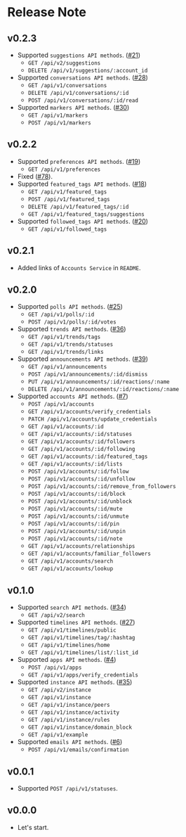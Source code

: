 # Release Note

## v0.2.3

- Supported `suggestions API methods`. ([#21](https://github.com/mastodon-dart/mastodon-api/issues/21))
  - `GET /api/v2/suggestions`
  - `DELETE /api/v1/suggestions/:account_id`
- Supported `conversations API methods`. ([#28](https://github.com/mastodon-dart/mastodon-api/issues/28))
  - `GET /api/v1/conversations`
  - `DELETE /api/v1/conversations/:id`
  - `POST /api/v1/conversations/:id/read`
- Supported `markers API methods`. ([#30](https://github.com/mastodon-dart/mastodon-api/issues/30))
  - `GET /api/v1/markers`
  - `POST /api/v1/markers`

## v0.2.2

- Supported `preferences API methods`. ([#19](https://github.com/mastodon-dart/mastodon-api/issues/19))
  - `GET /api/v1/preferences`
- Fixed ([#78](https://github.com/mastodon-dart/mastodon-api/issues/78)).
- Supported `featured_tags API methods`. ([#18](https://github.com/mastodon-dart/mastodon-api/issues/18))
  - `GET /api/v1/featured_tags`
  - `POST /api/v1/featured_tags`
  - `DELETE /api/v1/featured_tags/:id`
  - `GET /api/v1/featured_tags/suggestions`
- Supported `followed_tags API methods`. ([#20](https://github.com/mastodon-dart/mastodon-api/issues/20))
  - `GET /api/v1/followed_tags`

## v0.2.1

- Added links of `Accounts Service` in `README`.

## v0.2.0

- Supported `polls API methods`. ([#25](https://github.com/mastodon-dart/mastodon-api/issues/25))
  - `GET /api/v1/polls/:id`
  - `POST /api/v1/polls/:id/votes`
- Supported `trends API methods`. ([#36](https://github.com/mastodon-dart/mastodon-api/issues/36))
  - `GET /api/v1/trends/tags`
  - `GET /api/v1/trends/statuses`
  - `GET /api/v1/trends/links`
- Supported `announcements API methods`. ([#39](https://github.com/mastodon-dart/mastodon-api/issues/39))
  - `GET /api/v1/announcements`
  - `POST /api/v1/announcements/:id/dismiss`
  - `PUT /api/v1/announcements/:id/reactions/:name`
  - `DELETE /api/v1/announcements/:id/reactions/:name`
- Supported `accounts API methods`. ([#7](https://github.com/mastodon-dart/mastodon-api/issues/7))
  - `POST /api/v1/accounts`
  - `GET /api/v1/accounts/verify_credentials`
  - `PATCH /api/v1/accounts/update_credentials`
  - `GET /api/v1/accounts/:id`
  - `GET /api/v1/accounts/:id/statuses`
  - `GET /api/v1/accounts/:id/followers`
  - `GET /api/v1/accounts/:id/following`
  - `GET /api/v1/accounts/:id/featured_tags`
  - `GET /api/v1/accounts/:id/lists`
  - `POST /api/v1/accounts/:id/follow`
  - `POST /api/v1/accounts/:id/unfollow`
  - `POST /api/v1/accounts/:id/remove_from_followers`
  - `POST /api/v1/accounts/:id/block`
  - `POST /api/v1/accounts/:id/unblock`
  - `POST /api/v1/accounts/:id/mute`
  - `POST /api/v1/accounts/:id/unmute`
  - `POST /api/v1/accounts/:id/pin`
  - `POST /api/v1/accounts/:id/unpin`
  - `POST /api/v1/accounts/:id/note`
  - `GET /api/v1/accounts/relationships`
  - `GET /api/v1/accounts/familiar_followers`
  - `GET /api/v1/accounts/search`
  - `GET /api/v1/accounts/lookup`

## v0.1.0

- Supported `search API methods`. ([#34](https://github.com/mastodon-dart/mastodon-api/issues/34))
  - `GET /api/v2/search`
- Supported `timelines API methods`. ([#27](https://github.com/mastodon-dart/mastodon-api/issues/27))
  - `GET /api/v1/timelines/public`
  - `GET /api/v1/timelines/tag/:hashtag`
  - `GET /api/v1/timelines/home`
  - `GET /api/v1/timelines/list/:list_id`
- Supported `apps API methods`. ([#4](https://github.com/mastodon-dart/mastodon-api/issues/4))
  - `POST /api/v1/apps`
  - `GET /api/v1/apps/verify_credentials`
- Supported `instance API methods`. ([#35](https://github.com/mastodon-dart/mastodon-api/issues/35))
  - `GET /api/v2/instance`
  - `GET /api/v1/instance`
  - `GET /api/v1/instance/peers`
  - `GET /api/v1/instance/activity`
  - `GET /api/v1/instance/rules`
  - `GET /api/v1/instance/domain_block`
  - `GET /api/v1/example`
- Supported `emails API methods`. ([#6](https://github.com/mastodon-dart/mastodon-api/issues/6))
  - `POST /api/v1/emails/confirmation`

## v0.0.1

- Supported `POST /api/v1/statuses`.

## v0.0.0

- Let's start.
